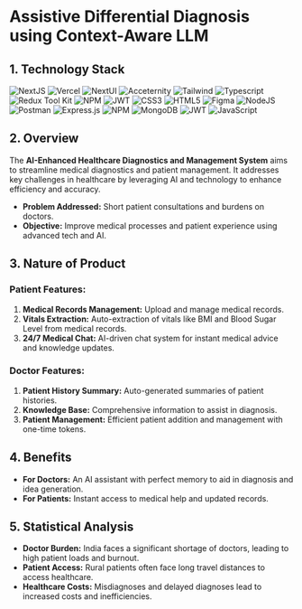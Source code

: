 # Assistive Differential Diagnosis using Context-Aware LLM

## 1. Technology Stack

![NextJS](https://img.shields.io/badge/NextJS-black?style=for-the-badge&logo=Next.js&logoColor=white&color=black) 
![Vercel](https://img.shields.io/badge/vercel-%23000000.svg?style=for-the-badge&logo=vercel&logoColor=white) 
![NextUI](https://img.shields.io/badge/NextUI-black?style=for-the-badge&logo=nextui&logoColor=black&color=CCFFFF) 
![Acceternity](https://img.shields.io/badge/a-acceternity?style=for-the-badge&logoColor=white&logoSize=auto&label=Acceternity&labelColor=white&color=black)
![Tailwind](https://img.shields.io/badge/Tailwind-b?style=for-the-badge&logo=tailwindcss&logoColor=black&color=06B6D4) 
![Typescript](https://img.shields.io/badge/Typescript-b?style=for-the-badge&logo=typescript&logoColor=white&color=3178C6)
![Redux Tool Kit](https://img.shields.io/badge/Redux%20Tool%20Kit-b?style=for-the-badge&logo=redux&logoColor=white&color=764ABC) 
![NPM](https://img.shields.io/badge/NPM-%23000000.svg?style=for-the-badge&logo=npm&logoColor=white) 
![JWT](https://img.shields.io/badge/JWT-b?style=for-the-badge&logo=jsonwebtokens&logoColor=white&color=%23000000) 
![CSS3](https://img.shields.io/badge/css3-%231572B6.svg?style=for-the-badge&logo=css3&logoColor=white) 
![HTML5](https://img.shields.io/badge/html5-%23E34F26.svg?style=for-the-badge&logo=html5&logoColor=white) 
![Figma](https://img.shields.io/badge/figma-%23F24E1E.svg?style=for-the-badge&logo=figma&logoColor=white) 
![NodeJS](https://img.shields.io/badge/node.js-6DA55F?style=for-the-badge&logo=node.js&logoColor=white) 
![Postman](https://img.shields.io/badge/Postman-FF6C37?style=for-the-badge&logo=postman&logoColor=white) 
![Express.js](https://img.shields.io/badge/express.js-%23404d59.svg?style=for-the-badge&logo=express&logoColor=%2361DAFB) 
![NPM](https://img.shields.io/badge/NPM-%23000000.svg?style=for-the-badge&logo=npm&logoColor=white) 
![MongoDB](https://img.shields.io/badge/MongoDB-%234ea94b.svg?style=for-the-badge&logo=mongodb&logoColor=white) 
![JWT](https://img.shields.io/badge/JWT-b?style=for-the-badge&logo=jsonwebtokens&logoColor=white&color=%23000000) 
![JavaScript](https://img.shields.io/badge/javascript-%23323330.svg?style=for-the-badge&logo=javascript&logoColor=%23F7DF1E) 


## 2. Overview

The **AI-Enhanced Healthcare Diagnostics and Management System** aims to streamline medical diagnostics and patient management. It addresses key challenges in healthcare by leveraging AI and technology to enhance efficiency and accuracy.

- **Problem Addressed:** Short patient consultations and burdens on doctors.
- **Objective:** Improve medical processes and patient experience using advanced tech and AI.

## 3. Nature of Product

### Patient Features:
1. **Medical Records Management:** Upload and manage medical records.
2. **Vitals Extraction:** Auto-extraction of vitals like BMI and Blood Sugar Level from medical records.
3. **24/7 Medical Chat:** AI-driven chat system for instant medical advice and knowledge updates.

### Doctor Features:
1. **Patient History Summary:** Auto-generated summaries of patient histories.
2. **Knowledge Base:** Comprehensive information to assist in diagnosis.
3. **Patient Management:** Efficient patient addition and management with one-time tokens.

## 4. Benefits

- **For Doctors:** An AI assistant with perfect memory to aid in diagnosis and idea generation.
- **For Patients:** Instant access to medical help and updated records.

## 5. Statistical Analysis

- **Doctor Burden:** India faces a significant shortage of doctors, leading to high patient loads and burnout.
- **Patient Access:** Rural patients often face long travel distances to access healthcare.
- **Healthcare Costs:** Misdiagnoses and delayed diagnoses lead to increased costs and inefficiencies.
